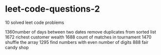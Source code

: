 # leet-code-questions-2

10 solved leet code problems

1360number of days between two dates
remove duplicates from sorted list
1672 richest customer wealth
1688 count of matches in tournament
1470 shuffle the array
1295 find numbers with even number of digits
888 fair candy shop
